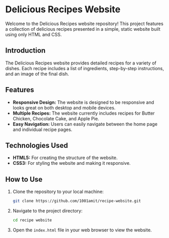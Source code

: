 # Delicious Recipes Website

Welcome to the Delicious Recipes website repository! This project features a collection of delicious recipes presented in a simple, static website built using only HTML and CSS.

## Introduction

The Delicious Recipes website provides detailed recipes for a variety of dishes. Each recipe includes a list of ingredients, step-by-step instructions, and an image of the final dish.

## Features

- **Responsive Design:** The website is designed to be responsive and looks great on both desktop and mobile devices.
- **Multiple Recipes:** The website currently includes recipes for Butter Chicken, Chocolate Cake, and Apple Pie.
- **Easy Navigation:** Users can easily navigate between the home page and individual recipe pages.

## Technologies Used

- **HTML5:** For creating the structure of the website.
- **CSS3:** For styling the website and making it responsive.

## How to Use

1. Clone the repository to your local machine:
    ```sh
    git clone https://github.com/1001amit/recipe-website.git
    ```
2. Navigate to the project directory:
    ```sh
    cd recipe website
    ```
3. Open the `index.html` file in your web browser to view the website.

